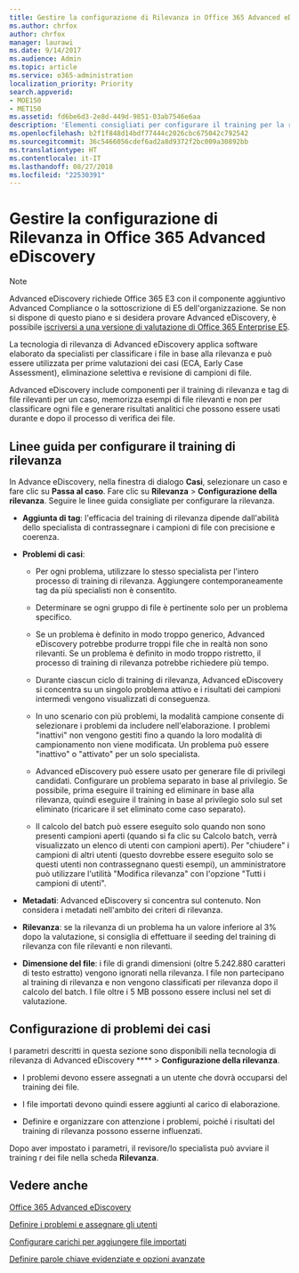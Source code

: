 ```yaml
---
title: Gestire la configurazione di Rilevanza in Office 365 Advanced eDiscovery
ms.author: chrfox
author: chrfox
manager: laurawi
ms.date: 9/14/2017
ms.audience: Admin
ms.topic: article
ms.service: o365-administration
localization_priority: Priority
search.appverid:
- MOE150
- MET150
ms.assetid: fd6be6d3-2e8d-449d-9851-03ab7546e6aa
description: 'Elementi consigliati per configurare il training per la rilevanza in Office 365 Advanced eDiscovery per classificare i file in base alla rilevanza e generare risultati analitici.  '
ms.openlocfilehash: b2f1f848d14bdf77444c2026cbc675042c792542
ms.sourcegitcommit: 36c5466056cdef6ad2a8d9372f2bc009a30892bb
ms.translationtype: HT
ms.contentlocale: it-IT
ms.lasthandoff: 08/27/2018
ms.locfileid: "22530391"
---
```

# <a name="manage-relevance-setup-in-office-365-advanced-ediscovery"></a>Gestire la configurazione di Rilevanza in Office 365 Advanced eDiscovery

> [!NOTE]
> Advanced eDiscovery richiede Office 365 E3 con il componente aggiuntivo Advanced Compliance o la sottoscrizione di E5 dell'organizzazione. Se non si dispone di questo piano e si desidera provare Advanced eDiscovery, è possibile [iscriversi a una versione di valutazione di Office 365 Enterprise E5](https://go.microsoft.com/fwlink/p/?LinkID=698279). 
  
 La tecnologia di rilevanza di Advanced eDiscovery applica software elaborato da specialisti per classificare i file in base alla rilevanza e può essere utilizzata per prime valutazioni dei casi (ECA, Early Case Assessment), eliminazione selettiva e revisione di campioni di file. 
  
 Advanced eDiscovery include componenti per il training di rilevanza e tag di file rilevanti per un caso, memorizza esempi di file rilevanti e non per classificare ogni file e generare risultati analitici che possono essere usati durante e dopo il processo di verifica dei file. 
  
## <a name="guidelines-for-setting-up-relevance-training"></a>Linee guida per configurare il training di rilevanza

 In Advance eDiscovery, nella finestra di dialogo **Casi**, selezionare un caso e fare clic su **Passa al caso**. Fare clic su **Rilevanza** \> **Configurazione della rilevanza**. Seguire le linee guida consigliate per configurare la rilevanza. 
  
- **Aggiunta di tag**: l'efficacia del training di rilevanza dipende dall'abilità dello specialista di contrassegnare i campioni di file con precisione e coerenza.
    
- **Problemi di casi**: 
    
  - Per ogni problema, utilizzare lo stesso specialista per l'intero processo di training di rilevanza. Aggiungere contemporaneamente tag da più specialisti non è consentito.
    
  - Determinare se ogni gruppo di file è pertinente solo per un problema specifico. 
    
  - Se un problema è definito in modo troppo generico, Advanced eDiscovery potrebbe produrre troppi file che in realtà non sono rilevanti. Se un problema è definito in modo troppo ristretto, il processo di training di rilevanza potrebbe richiedere più tempo. 
    
  - Durante ciascun ciclo di training di rilevanza, Advanced eDiscovery si concentra su un singolo problema attivo e i risultati dei campioni intermedi vengono visualizzati di conseguenza.
    
  - In uno scenario con più problemi, la modalità campione consente di selezionare i problemi da includere nell'elaborazione. I problemi "inattivi" non vengono gestiti fino a quando la loro modalità di campionamento non viene modificata. Un problema può essere "inattivo" o "attivato" per un solo specialista.
    
  -  Advanced eDiscovery può essere usato per generare file di privilegi candidati. Configurare un problema separato in base al privilegio. Se possibile, prima eseguire il training ed eliminare in base alla rilevanza, quindi eseguire il training in base al privilegio solo sul set eliminato (ricaricare il set eliminato come caso separato). 
    
  - Il calcolo del batch può essere eseguito solo quando non sono presenti campioni aperti (quando si fa clic su Calcolo batch, verrà visualizzato un elenco di utenti con campioni aperti). Per "chiudere" i campioni di altri utenti (questo dovrebbe essere eseguito solo se questi utenti non contrassegnano questi esempi), un amministratore può utilizzare l'utilità "Modifica rilevanza" con l'opzione "Tutti i campioni di utenti".
    
- **Metadati**: Advanced eDiscovery si concentra sul contenuto. Non considera i metadati nell'ambito dei criteri di rilevanza. 
    
- **Rilevanza**: se la rilevanza di un problema ha un valore inferiore al 3% dopo la valutazione, si consiglia di effettuare il seeding del training di rilevanza con file rilevanti e non rilevanti.
    
- **Dimensione del file**: i file di grandi dimensioni (oltre 5.242.880 caratteri di testo estratto) vengono ignorati nella rilevanza. I file non partecipano al training di rilevanza e non vengono classificati per rilevanza dopo il calcolo del batch. I file oltre i 5 MB possono essere inclusi nel set di valutazione.
    
## <a name="setting-up-case-issues"></a>Configurazione di problemi dei casi

I parametri descritti in questa sezione sono disponibili nella tecnologia di rilevanza di Advanced eDiscovery **** \> **Configurazione della rilevanza**. 
  
- I problemi devono essere assegnati a un utente che dovrà occuparsi del training dei file.
    
- I file importati devono quindi essere aggiunti al carico di elaborazione.
    
- Definire e organizzare con attenzione i problemi, poiché i risultati del training di rilevanza possono esserne influenzati.
    
Dopo aver impostato i parametri, il revisore/lo specialista può avviare il training r dei file nella scheda **Rilevanza**. 
  
## <a name="see-also"></a>Vedere anche

[Office 365 Advanced eDiscovery](office-365-advanced-ediscovery.md)
  
[Definire i problemi e assegnare gli utenti](define-issues-and-assign-users.md)
  
[Configurare carichi per aggiungere file importati](set-up-loads-to-add-imported-files.md)
  
[Definire parole chiave evidenziate e opzioni avanzate](define-highlighted-keywords-and-advanced-options.md)

